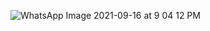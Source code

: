 ![WhatsApp Image 2021-09-16 at 9 04 12 PM](https://user-images.githubusercontent.com/85788583/133641878-6b9a16d8-a289-43ba-ac5e-3e332b66ce1e.jpeg)

